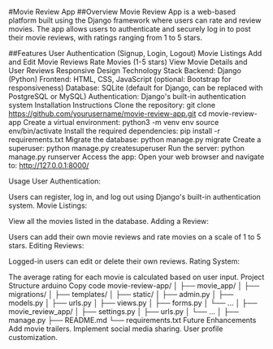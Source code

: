 #Movie Review App
##Overview
Movie Review App is a web-based platform built using the Django framework where users can rate and review movies. The app allows users to authenticate and securely log in to post their movie reviews, with ratings ranging from 1 to 5 stars.

##Features
User Authentication (Signup, Login, Logout)
Movie Listings
Add and Edit Movie Reviews
Rate Movies (1-5 stars)
View Movie Details and User Reviews
Responsive Design
Technology Stack
Backend: Django (Python)
Frontend: HTML, CSS, JavaScript (optional: Bootstrap for responsiveness)
Database: SQLite (default for Django, can be replaced with PostgreSQL or MySQL)
Authentication: Django's built-in authentication system
Installation Instructions
Clone the repository:
git clone https://github.com/yourusername/movie-review-app.git
cd movie-review-app
Create a virtual environment:
python3 -m venv env
source env/bin/activate
Install the required dependencies:
pip install -r requirements.txt
Migrate the database:
python manage.py migrate
Create a superuser:
python manage.py createsuperuser
Run the server:
python manage.py runserver
Access the app: Open your web browser and navigate to: http://127.0.0.1:8000/

Usage
User Authentication:

Users can register, log in, and log out using Django's built-in authentication system.
Movie Listings:

View all the movies listed in the database.
Adding a Review:

Users can add their own movie reviews and rate movies on a scale of 1 to 5 stars.
Editing Reviews:

Logged-in users can edit or delete their own reviews.
Rating System:

The average rating for each movie is calculated based on user input.
Project Structure
arduino
Copy code
movie-review-app/
│
├── movie_app/
│   ├── migrations/
│   ├── templates/
│   ├── static/
│   ├── admin.py
│   ├── models.py
│   ├── urls.py
│   ├── views.py
│   ├── forms.py
│   └── ...
│
├── movie_review_app/
│   ├── settings.py
│   ├── urls.py
│   └── ...
│
├── manage.py
├── README.md
└── requirements.txt
Future Enhancements
Add movie trailers.
Implement social media sharing.
User profile customization.
